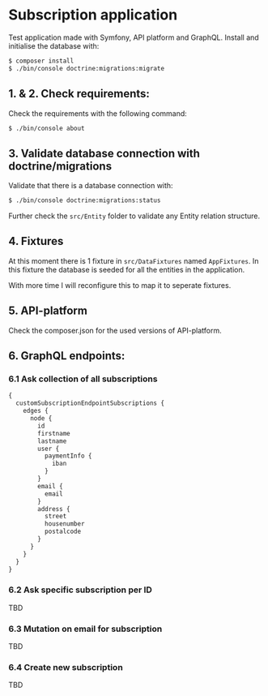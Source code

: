 # Subscription application

Test application made with Symfony, API platform and GraphQL.
Install and initialise the database with: 

```bash 
$ composer install
$ ./bin/console doctrine:migrations:migrate
```

## 1. & 2. Check requirements:

Check the requirements with the following command:
```bash 
$ ./bin/console about
```


## 3. Validate database connection with doctrine/migrations

Validate that there is a database connection with:

```bash
$ ./bin/console doctrine:migrations:status
```

Further check the `src/Entity` folder to validate any Entity relation structure.

## 4. Fixtures

At this moment there is 1 fixture in `src/DataFixtures` named `AppFixtures`. 
In this fixture the database is seeded for all the entities in the application.

With more time I will reconfigure this to map it to seperate fixtures.


## 5. API-platform
Check the composer.json for the used versions of API-platform.



## 6. GraphQL endpoints:

### 6.1 Ask collection of all subscriptions
```graphql
{
  customSubscriptionEndpointSubscriptions {
    edges {
      node {
        id
        firstname
        lastname
        user {
          paymentInfo {
            iban
          }
        }
        email {
          email
        }
        address {
          street
          housenumber
          postalcode
        }
      }
    }
  }
}

```


### 6.2 Ask specific subscription per ID
TBD




### 6.3 Mutation on email for subscription
TBD



### 6.4 Create new subscription
TBD



